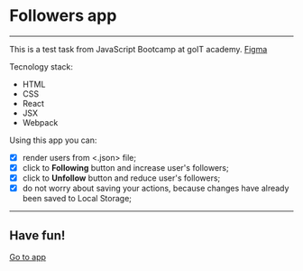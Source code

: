 # Followers app

---

This is a test task from JavaScript Bootcamp at goIT academy.
[Figma](https://www.figma.com/file/zun1oP6NmS2Lmgbcj6e1IG/Test?node-id=0%3A1&t=jXntvZ6qgSXM4YK5-0) 

Tecnology stack:
* HTML
* CSS
* React 
* JSX
* Webpack

Using this app you can:
- [x] render users from <.json> file;
- [x] click to **Following** button and increase user's followers;
- [x] click to **Unfollow** button and reduce user's followers;
- [x] do not worry about saving your actions, because changes have already been saved to Local Storage;

---
 ## Have fun!

 [Go to app](https://yuliiadikun.github.io/Followers/)
